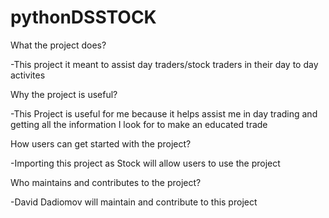 # pythonDSSTOCK
What the project does?

-This project it meant to assist day traders/stock traders in their day to day activites 

Why the project is useful?

-This Project is useful for me because it helps assist me in day trading and getting all the information I look for to make an educated trade

How users can get started with the project?

-Importing this project as Stock will allow users to use the project 

Who maintains and contributes to the project?

-David Dadiomov will maintain and contribute to this project
